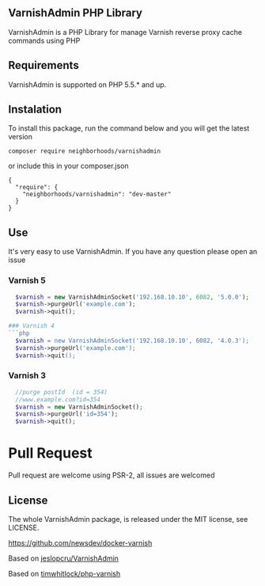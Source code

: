 ## VarnishAdmin PHP Library

VarnishAdmin is a PHP Library for manage Varnish reverse proxy cache commands using PHP



## Requirements

VarnishAdmin is supported on PHP 5.5.* and up.


## Instalation

To install this package, run the command below and you will get the latest version
```
composer require neighborhoods/varnishadmin
```

or include this in your composer.json
```
{
  "require": {
    "neighborhoods/varnishadmin": "dev-master"
  }
}
```


## Use
It's very easy to use VarnishAdmin. If you have any question please open an issue 

### Varnish 5
```php
  $varnish = new VarnishAdminSocket('192.168.10.10', 6082, '5.0.0');
  $varnish->purgeUrl('example.com');
  $varnish->quit();

### Varnish 4
```php
  $varnish = new VarnishAdminSocket('192.168.10.10', 6082, '4.0.3');
  $varnish->purgeUrl('example.com');
  $varnish->quit();
```

### Varnish 3
```php
  //purge postId  (id = 354)
  //www.example.com?id=354
  $varnish = new VarnishAdminSocket();
  $varnish->purgeUrl('id=354');
  $varnish->quit();
```


# Pull Request
Pull request are welcome using PSR-2, all issues are welcomed

## License
The whole VarnishAdmin package, is released under the MIT license, see LICENSE.

https://github.com/newsdev/docker-varnish

Based on [jeslopcru/VarnishAdmin](htps://github.com/jeslopcru/VarnishAdmin)

Based on [timwhitlock/php-varnish](https://github.com/timwhitlock/php-varnish)

